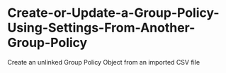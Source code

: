 # Create-or-Update-a-Group-Policy-Using-Settings-From-Another-Group-Policy
Create an unlinked Group Policy Object from an imported CSV file
